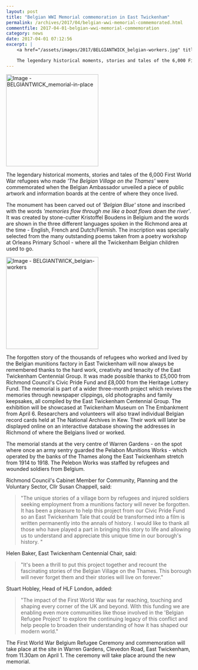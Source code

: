 ```yaml
---
layout: post
title: "Belgian WWI Memorial commemoration in East Twickenham"
permalink: /archives/2017/04/belgian-wwi-memorial-commemorated.html
commentfile: 2017-04-01-belgian-wwi-memorial-commemoration
category: news
date: 2017-04-01 07:12:56
excerpt: |
    <a href="/assets/images/2017/BELGIANTWICK_belgian-workers.jpg" title="Click for a larger image"><img src="/assets/images/2017/BELGIANTWICK_belgian-workers-thumb.jpg" width="150" alt="Image - BELGIANTWICK_belgian-workers"  class="photo right"/></a>

    The legendary historical moments, stories and tales of the 6,000 First World War refugees who made <em>'The Belgian Village on the Thames'</em> were commemorated when the Belgian Ambassador unveiled a piece of public artwork and information boards at the centre of where they once lived.
---
```


<a href="/assets/images/2017/BELGIANTWICK_memorial-in-place.jpg" title="Click for a larger image"><img src="/assets/images/2017/BELGIANTWICK_memorial-in-place-thumb.jpg" width="250" alt="Image - BELGIANTWICK_memorial-in-place"  class="photo right"/></a>

The legendary historical moments, stories and tales of the 6,000 First World War refugees who made <em>'The Belgian Village on the Thames'</em> were commemorated when the Belgian Ambassador unveiled a piece of public artwork and information boards at the centre of where they once lived.

The monument has been carved out of <em>'Belgian Blue'</em> stone and inscribed with the words <em>'memories flow through me like a boat flows down the river'</em>. It was created by stone-cutter Kristoffel Boudens in Belgium and the words are shown in the three different languages spoken in the Richmond area at the time - English, French and Dutch/Flemish. The inscription was specially selected from the many outstanding poems taken from a poetry workshop at Orleans Primary School - where all the Twickenham Belgian children used to go.

<a href="/assets/images/2017/BELGIANTWICK_belgian-workers.jpg" title="Click for a larger image"><img src="/assets/images/2017/BELGIANTWICK_belgian-workers-thumb.jpg" width="250" alt="Image - BELGIANTWICK_belgian-workers"  class="photo right"/></a>

The forgotten story of the thousands of refugees who worked and lived by the Belgian munitions factory in East Twickenham will now always be remembered thanks to the hard work, creativity and tenacity of the East Twickenham Centennial Group. It was made possible thanks to £5,000 from Richmond Council's Civic Pride Fund and £8,000 from the Heritage Lottery Fund. The memorial is part of a wider three-month project which revives the memories through newspaper clippings, old photographs and family keepsakes, all compiled by the East Twickenham Centennial Group. The exhibition will be showcased at Twickenham Museum on The Embankment from April 6. Researchers and volunteers will also trawl individual Belgian record cards held at The National Archives in Kew. Their work will later be displayed online on an interactive database showing the addresses in Richmond of where the Belgians lived or worked.

The memorial stands at the very centre of Warren Gardens - on the spot where once an army sentry guarded the Pelabon Munitions Works - which operated by the banks of the Thames along the East Twickenham stretch from 1914 to 1918. The Pelebon Works was staffed by refugees and wounded soldiers from Belgium.

Richmond Council's Cabinet Member for Community, Planning and the Voluntary Sector, Cllr Susan Chappell, said:

> "The unique stories of a village born by refugees and injured soldiers seeking employment from a munitions factory will never be forgotten. It has been a pleasure to help this project from our Civic Pride Fund so an East Twickenham Tale that could be transformed into a film is written permanently into the annals of history. I would like to thank all those who have played a part in bringing this story to life and allowing us to understand and appreciate this unique time in our borough's history. "

Helen Baker, East Twickenham Centennial Chair, said:

> "It's been a thrill to put this project together and recount the fascinating stories of the Belgian Village on the Thames. This borough will never forget them and their stories will live on forever."

Stuart Hobley, Head of HLF London, added:

> "The impact of the First World War was far reaching, touching and shaping every corner of the UK and beyond. With this funding we are enabling even more communities like those involved in the 'Belgian Refugee Project' to explore the continuing legacy of this conflict and help people to broaden their understanding of how it has shaped our modern world."

The First World War Belgium Refugee Ceremony and commemoration will take place at the site in Warren Gardens, Clevedon Road, East Twickenham, from 11.30am on April 1. The ceremony will take place around the new memorial.
